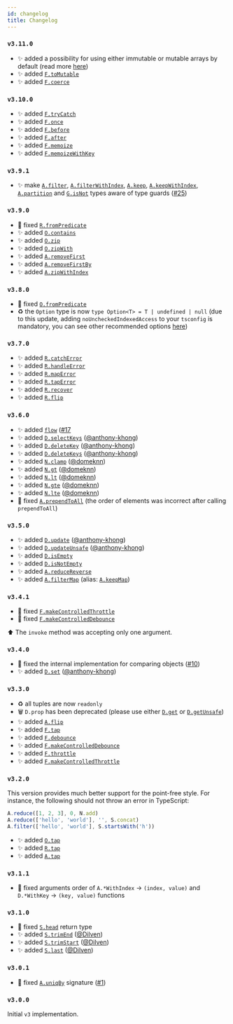 ```yaml
---
id: changelog
title: Changelog
---
```


### `v3.11.0`

- ✨ added a possibility for using either immutable or mutable arrays by default (read more [here](/docs/config/#immutable-vs-mutable))
- ✨ added [`F.toMutable`](/api/function/#tomutable)
- ✨ added [`F.coerce`](/api/function/#coerce)

### `v3.10.0`

- ✨ added [`F.tryCatch`](/api/function/#trycatch)
- ✨ added [`F.once`](/api/function/#once)
- ✨ added [`F.before`](/api/function/#before)
- ✨ added [`F.after`](/api/function/#after)
- ✨ added [`F.memoize`](/api/function/#memoize)
- ✨ added [`F.memoizeWithKey`](/api/function/#memoizewithkey)

### `v3.9.1`

- ✨ make [`A.filter`](/api/array#filter), [`A.filterWithIndex`](/api/array#filterwithindex), [`A.keep`](/api/array#keep), [`A.keepWithIndex`](/api/array#keepwithindex), [`A.partition`](/api/array#partition) and [`G.isNot`](/api/guards#isnot) types aware of type guards ([#25](https://github.com/mobily/ts-belt/issues/25))

### `v3.9.0`

- 🐛 fixed [`R.fromPredicate`](/api/result#frompredicate)
- ✨ added [`O.contains`](/api/option#contains)
- ✨ added [`O.zip`](/api/option#zip)
- ✨ added [`O.zipWith`](/api/option#zipwith)
- ✨ added [`A.removeFirst`](/api/array#removefirst)
- ✨ added [`A.removeFirstBy`](/api/array#removefirstby)
- ✨ added [`A.zipWithIndex`](/api/array#zipwithindex)

### `v3.8.0`

- 🐛 fixed [`O.fromPredicate`](/api/option#frompredicate)
- ♻️ the `Option` type is now `type Option<T> = T | undefined | null` (due to this update, adding `noUncheckedIndexedAccess` to your `tsconfig` is mandatory, you can see other recommended options [here](getting-started/config.md))

### `v3.7.0`

- ✨ added [`R.catchError`](/api/result#catcherror)
- ✨ added [`R.handleError`](/api/result#handleerror)
- ✨ added [`R.mapError`](/api/result#maperror)
- ✨ added [`R.tapError`](/api/result#taperror)
- ✨ added [`R.recover`](/api/result#recover)
- ✨ added [`R.flip`](/api/result#flip)

### `v3.6.0`

- ✨ added [`flow`](/api/pipe-flow#flow) ([#17](https://github.com/mobily/ts-belt/issues/17)
- ✨ added [`D.selectKeys`](/api/number#selectkeys) ([@anthony-khong](https://github.com/anthony-khong))
- ✨ added [`D.deleteKey`](/api/number#deletekey) ([@anthony-khong](https://github.com/anthony-khong))
- ✨ added [`D.deleteKeys`](/api/number#deletekeys) ([@anthony-khong](https://github.com/anthony-khong))
- ✨ added [`N.clamp`](/api/number#clamp) ([@domeknn](https://github.com/domeknn))
- ✨ added [`N.gt`](/api/number#gt) ([@domeknn](https://github.com/domeknn))
- ✨ added [`N.lt`](/api/number#lt) ([@domeknn](https://github.com/domeknn))
- ✨ added [`N.gte`](/api/number#gte) ([@domeknn](https://github.com/domeknn))
- ✨ added [`N.lte`](/api/number#lte) ([@domeknn](https://github.com/domeknn))
- 🐛 fixed [`A.prependToAll`](/api/array#prependtoall) (the order of elements was incorrect after calling `prependToAll`)

### `v3.5.0`

- ✨ added [`D.update`](/api/object#update) ([@anthony-khong](https://github.com/anthony-khong))
- ✨ added [`D.updateUnsafe`](/api/object#updateunsafe) ([@anthony-khong](https://github.com/anthony-khong))
- ✨ added [`D.isEmpty`](/api/object#isempty)
- ✨ added [`D.isNotEmpty`](/api/object#isnotempty)
- ✨ added [`A.reduceReverse`](/api/array#reducereverse)
- ✨ added [`A.filterMap`](/api/array#filtermap) (alias: [`A.keepMap`](/api/array#keepmap))

### `v3.4.1`

- 🐛 fixed [`F.makeControlledThrottle`](/api/function#makecontrolledthrottle)
- 🐛 fixed [`F.makeControlledDebounce`](/api/function#makecontrolleddebounce)

⬆️ The `invoke` method was accepting only one argument.

### `v3.4.0`

- 🐛 fixed the internal implementation for comparing objects ([#10](https://github.com/mobily/ts-belt/issues/10))
- ✨ added [`D.set`](/api/object#set) ([@anthony-khong](https://github.com/anthony-khong))

### `v3.3.0`

- ♻️ all tuples are now `readonly`
- 🗑 `D.prop` has been deprecated (please use either [`D.get`](/api/object#get) or [`D.getUnsafe`](/api/object#getunsafe))
- ✨ added [`A.flip`](/api/array#flip)
- ✨ added [`F.tap`](/api/function#tap)
- ✨ added [`F.debounce`](/api/function#debounce)
- ✨ added [`F.makeControlledDebounce`](/api/function#makecontrolleddebounce)
- ✨ added [`F.throttle`](/api/function#throttle)
- ✨ added [`F.makeControlledThrottle`](/api/function#makecontrolledthrottle)

### `v3.2.0`

This version provides much better support for the point-free style. For instance, the following should not throw an error in TypeScript:

```typescript
A.reduce([1, 2, 3], 0, N.add)
A.reduce(['hello', 'world'], '', S.concat)
A.filter(['hello', 'world'], S.startsWith('h'))
```

- ✨ added [`O.tap`](/api/option#tap)
- ✨ added [`R.tap`](/api/result#tap)
- ✨ added [`A.tap`](/api/array#tap)

### `v3.1.1`

- 🐛 fixed arguments order of `A.*WithIndex` → `(index, value)` and `D.*WithKey` → `(key, value)`  functions

### `v3.1.0`

- 🐛 fixed [`S.head`](/api/string#head) return type
- ✨ added [`S.trimEnd`](/api/string#trimEnd) ([@Dilven](https://github.com/Dilven))
- ✨ added [`S.trimStart`](/api/string#trimStart) ([@Dilven](https://github.com/Dilven))
- ✨ added [`S.last`](/api/string#last) ([@Dilven](https://github.com/Dilven))

### `v3.0.1`

- 🐛 fixed [`A.uniqBy`](/api/array#uniqby) signature ([#1](https://github.com/mobily/ts-belt/issues/1))

### `v3.0.0`

Initial `v3` implementation.
